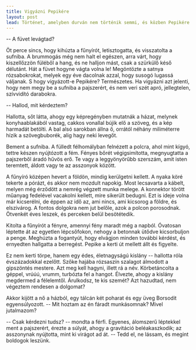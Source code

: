 ```yaml
---
title: Vigyázni Pepikére
layout: post
lead: Történet, amelyben durván nem történik semmi, és közben Pepikére is vigyáznak
---
```


-- A füvet levágtad?

Öt perce sincs, hogy kihúzta a fűnyírót, letisztogatta, és visszatolta a
sufniba.  A brummogás még nem halt el egészen, arra várt, hogy
kiszellőzzön füléből a hang, és ne halljon mást, csak a szürkülő késő
délutánt.  Hát a füvet hogyne vágta volna le!  Megöntözte a satnya
rózsabokrokat, melyek egy éve dacolnak azzal, hogy susogó lugassá
váljanak.  S hogy vigyázott-e Pepikére?  Természetes.  Ha vigyázni azt
jelenti, hogy nem megy be a sufniba a pajszerért, és nem veri szét apró,
jellegtelen, szívvidító darabokra.

-- Hallod, mit kérdeztem?

Hallotta, sőt látta, ahogy egy képregényben mutatnák a házat, melynek
konyhaablakából vastag, cakkos vonallal bújik elő a szöveg, és a kép
harmadát betölti.  A bal alsó sarokban állna ő, orrától néhány
miliméterre hízik a szövegbuborék, alig hagy neki levegőt.

Bement a sufniba.  A fülledt félhomályban felnézett a polcra, ahol mint
kígyó, tettre készen nyújtózott a fém.  Fényes bőrét végigsimította,
megnyugtatta a pajszerből áradó hűvös erő.  Te vagy a leggyönyörűbb
szerszám, amit isten teremtett, áldott vagy te az asszonyok között.

A fűnyíró középen hevert a földön, mindig kerülgetni kellett.  A nyaka
köré tekerte a pórázt, és akkor nem mozdult napokig.  Most lecsavarta a
kábelt, melyen még érződött a nemrég végzett munka melege.  A konnektor
törött műanyag fedelével vacakolni kellett, mire sikerült bedugni.  Ezt
is ideje volna már kicserélni, de éppen az idő az, ami nincs, ami
kicsorog a földre, és elszivárog.  A fontos dolgokra nem jut belőle,
azok a polcon porosodnak.  Ötvenkét éves leszek, és perceken belül
besötétedik.

Kitolta a fűnyírót a fényre, amennyi fény maradt még a napból.  Óvatosan
léptette át az egyetlen lépcsőfokon, nehogy a betonnak ütődve
kicsorbuljon a penge.  Meghúzta a fogantyút, hogy elvágjon minden
további kérdést, és ernyedten hallgatta a berregést.  Pepike a kerti út
mellett állt és figyelte.

Ez nem kerti törpe, hanem egy édes, életnagyságú kislány -- hallotta
róla évszázadokkal ezelőtt.  Szőke hajába rózsaszín szalagot álmodott a
gipszöntés mestere.  Azt meg kell hagyni, illett rá a név.
Körbetáncolta a géppel, vrúúú, vrumm, turbózta fel a hangot.  Élvezte,
ahogy a kislány megdermed a félelemtől.  Árulkodsz, te kis szemét?  Azt
hazudtad, nem végeztem rendesen a dolgomat?

Akkor kijött a nő a házból, egy tálcán két poharat és egy üveg Borsodit
egyensúlyozott. -- Mit hoztam az én fáradt munkásomnak?  Mivel
jutalmazom?

-- Csak kérdezni tudsz? -- mondta a férfi.  Egyenes, álomszerű léptekkel
ment a pajszerért, érezte a súlyát, ahogy a gravitáció beléakaszkodik;
az asszonynak nyújtotta, mint ki virágot ad át. -- Tedd el, ne lássam,
és megint boldogok leszünk.

